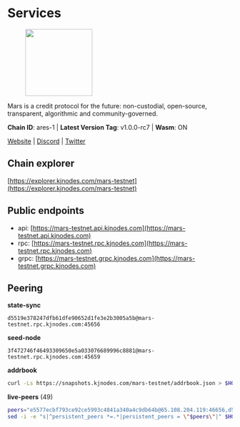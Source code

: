 # Services

<figure><img src="https://raw.githubusercontent.com/kj89/testnet_manuals/main/pingpub/logos/mars.png" width="150" alt=""><figcaption></figcaption></figure>

Mars is a credit protocol for the future: non-custodial,  open-source, transparent, algorithmic and community-governed.

**Chain ID**: ares-1 | **Latest Version Tag**: v1.0.0-rc7 | **Wasm**: ON

[Website](https://marsprotocol.io) | [Discord](https://discord.gg/marsprotocol) | [Twitter](https://twitter.com/mars_protocol)




## Chain explorer
[https://explorer.kjnodes.com/mars-testnet](https://explorer.kjnodes.com/mars-testnet)

## Public endpoints

* api: [https://mars-testnet.api.kjnodes.com](https://mars-testnet.api.kjnodes.com)
* rpc: [https://mars-testnet.rpc.kjnodes.com](https://mars-testnet.rpc.kjnodes.com)
* grpc: [https://mars-testnet.grpc.kjnodes.com](https://mars-testnet.grpc.kjnodes.com)

## Peering

**state-sync**

```text
d5519e378247dfb61dfe90652d1fe3e2b3005a5b@mars-testnet.rpc.kjnodes.com:45656
```

**seed-node**

```text
3f472746f46493309650e5a033076689996c8881@mars-testnet.rpc.kjnodes.com:45659
```

**addrbook**
```bash
curl -Ls https://snapshots.kjnodes.com/mars-testnet/addrbook.json > $HOME/.mars/config/addrbook.json
```

**live-peers** (49)
```bash
peers="e5577ecbf793ce92ce5993c4841a340a4c9db64b@65.108.204.119:46656,d5519e378247dfb61dfe90652d1fe3e2b3005a5b@65.109.68.190:45656,714dfd0efb57197bbcf96b1f8ce9c2cdafd84b72@185.245.183.172:39656,14ba3b19424301a6bb58c27663a0323a81866d5d@134.122.82.186:26656,13d97afdbc6150467f7ed3eff40860d82b3ec8ad@38.242.253.207:26656,4b66ccb20f36e46b980b54f7cd96ee8c4b603a90@65.108.72.233:12656,2f626cb709818afae893a8238946cd176748c622@170.64.188.161:20656,1fabbd6ebca5b58715e8225af1560ca2e8172d47@80.254.8.54:26656,0a589d1ce953bb7acaaf5aa9002dfac36fc42649@199.175.98.136:26656,3a0ce20f65ea3c6ad18938fa4d85f1c34b25ef1e@94.130.132.227:2120,7342199e80976b052d8506cc5a56d1f9a1cbb486@65.21.89.54:26653,d2e3c13b830a7653498553f7423d81607093f7be@147.182.242.103:20656,3b2c8bc6a1dba482f6d85e19f78355a9f64950e2@65.109.88.254:32656,ed98dcc0088888d0eb3fbccc207ace26626b92dd@89.117.59.229:26656,50c30cc77743dd2adc133f27a8896af015bf5c6d@91.107.242.217:26656,d387afb4fb00f6c16e6adaee596cf2f75b328146@136.243.88.91:7240,5c2a752c9b1952dbed075c56c600c3a79b58c395@178.211.139.77:27056,1b4c9d74ca45ff542e8213446e9b384b311d0bea@65.108.200.248:55556,465b47a9e3e26b385303791bc3c992f42b77393d@65.109.171.155:26656,a4ca75792b6802bbe23f409166f29defc8f11b42@159.89.205.107:20656,12808b8c3b45c294475cacdf7a46734275ca5dc5@85.10.197.4:33656,7f7224da28d362569664faa0430d980982d232a5@144.126.128.215:20656,9683a018c2e6815b4f4f607d232d721329ae0a46@176.126.87.86:20656,0d0aff593a7672e6b1b3a6898cecfed7624d7a82@141.94.73.93:60556,77c8fe95cc4a1b977e03bda41f47a4fa3e867895@185.202.236.112:20656,7f21cf9379733e20978b2580892a30cb79a77acf@209.126.9.202:20656,0ac2700e7cb168727e28f77332f810fa9477b92a@108.61.201.223:20656,14ff7bc373e6ffc6978afa3c83c811638a8553a6@85.239.243.210:26656,e9c0f9ae36138b6f7883caaa8c7a85d5e94023ad@185.215.166.97:20656,8f50c04195cc82d0da34e33cfeb0daa694b14479@65.108.105.48:18556,18632bb94974e2038bd8a9345b05b3b45ae319eb@62.171.157.1:46656,e4662fe7ec1a724063fa10654da1581a722dba0b@138.2.95.245:20656,0a51033bf758d2b4601d4ba65ba6127c5d81cea9@5.9.61.120:33656,13ed5d3ee34b091b8577090d777c9dd5e428f375@109.123.243.135:12656,9feb8bf7075da9c767fc7e5ecccc32fd719a6a7a@194.163.159.163:20656,6693afbd5548a57132713a0b96fe77f8bc6cc4c4@104.248.42.241:26656,fe8d614aa5899a97c11d0601ef50c3e7ce17d57b@65.108.233.109:18556,6bf4d284761f63d9c609deb1cb37d74d43b6aca7@207.180.253.242:26656,41c2771869f1285ba79aabd0568fcd0788d00c7d@65.109.112.20:11154,bddf2a56b6783c6d79c46a07cbd707083677d4c4@135.181.183.93:33656,1a32cf8556822038e6dccb368ac998dc14df470d@89.163.142.196:26656,931d82351a5b96a1e9838008636b98c6e6b530bc@65.108.225.158:18556,dad74c1df2e15613ab64ce77bad20e13b131917a@142.93.207.43:20656,e615fe1ed10a00ffc6e9911fd201cad557a60976@178.124.214.192:44656,a841d3e526089172867a73b709fd14e1d9fb87bd@65.108.231.124:22656,b9c1fb604f314a0b7340bdf2c44fa85ad67ed2ad@38.242.241.61:20656,c5a39b97f56d73185ceb904899c65ad8d1390364@199.175.98.135:26656,fa3d6b210ff37a07b06de11bea9f30c2a164a919@45.8.133.249:20656,14c5c85de4994e116fb5a3454db388e8e661c292@149.102.155.48:26656"
sed -i -e "s|^persistent_peers *=.*|persistent_peers = \"$peers\"|" $HOME/.mars/config/config.toml
```
